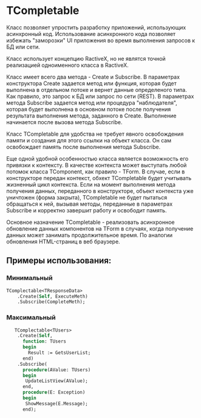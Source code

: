 # TCompletable

Класс позволяет упростить разработку приложений, использующих асинхронный код. Использование асинхронного кода позволяет избежать "заморозки" UI приложения во время выполнения запросов к БД или сети.

Класс использует концепцию RactiveX, но не являтся точной реализацией одноименного класса в RactiveX.

Класс имеет всего два метода - Create и Subscribe. В параметрах конструктора Create задается метод или функция, которая будет выполнена в отдельном потоке и вернет данные определеного типа. Как правило, это запрос к БД или запрос по сети (REST). В параметрах метода Subscribe задается метод или процедура "наблюдателя", которая будет выполнена в основном потоке после получения результата выполнения метода, заданного в Create. Выполнение начинается после вызова метода Subscribe.

Класс TCompletable для удобства не требует явного освобождения памяти и создания для этого ссылки на объект класса. Он сам освобождает память после выполнения метода Subscribe.

Еще одной удобной особенностью класса является возможность его привязки к контексту. В качестве контекста может выступать любой потомок класса TComponent, как правило - TForm. В случае, если в конструкторе передан контекст, обхект TCompletable будет учитывать жизненный цикл контекста. Если на момент выполнения метода получения данных, переданного в конструкторе, объект контекста уже уничтожен (форма закрыта), TCompletable не будет пытаться обращаться к ней, вызывая методы, переданные в параметрах Subscribe и корректно завершит работу и освободит память.

Основное назначение TCompletable - реализовать асинхронное обновление данных компонентов на TForm в случаях, когда получение данных может занимать продолжительное время. По аналогии обновления HTML-страниц в веб браузере. 

## Примеры  использования:

### Минимальный

```pascal
TComplectable<TResponseData>
    .Create(Self, ExecuteMeth)
    .Subscribe(CompleteMeth);
```
### Максимальный

```pascal
   TComplectable<TUsers>
    .Create(Self,
      function: TUsers
      begin
        Result := GetsUserList;
      end)
    .Subscribe(
      procedure(AValue: TUsers)
      begin
       UpdateListView(AValue);
      end,
      procedure(E: Exception)
      begin
       ShowMessage(E.Message);
      end);
```